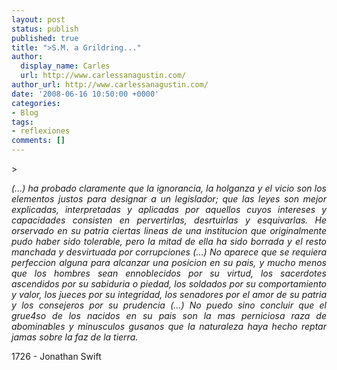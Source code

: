 ```yaml
---
layout: post
status: publish
published: true
title: ">S.M. a Grildring..."
author:
  display_name: Carles
  url: http://www.carlessanagustin.com/
author_url: http://www.carlessanagustin.com/
date: '2008-06-16 10:50:00 +0000'
categories:
- Blog
tags:
- reflexiones
comments: []
---
```

<p>>
<div style="text-align:justify;"><span style="font-style:italic;">(...) ha probado claramente que la ignorancia, la holganza y el vicio son los elementos justos para designar a un legislador; que las leyes son mejor explicadas, interpretadas y aplicadas por aquellos cuyos intereses y capacidades consisten en pervertirlas, desrtuirlas y esquivarlas. He orservado en su patria ciertas lineas de una institucion que originalmente pudo haber sido tolerable, pero la mitad de ella ha sido borrada y el resto manchada y desvirtuada por corrupciones (...) No aparece que se requiera perfeccion alguna para alcanzar una posicion en su pais, y mucho menos que los hombres sean ennoblecidos por su virtud, los sacerdotes ascendidos por su sabiduria o piedad, los soldados por su comportamiento y valor, los jueces por su integridad, los senadores por el amor de su patria y los consejeros por su prudencia (...) No puedo sino concluir que el grue4so de los nacidos en su pais son la mas perniciosa raza de abominables y minusculos gusanos que la naturaleza haya hecho reptar jamas sobre la faz de la tierra.</span></div>
<p>1726 - Jonathan Swift</p>
